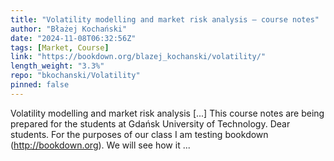 ```yaml
---
title: "Volatility modelling and market risk analysis – course notes"
author: "Błażej Kochański"
date: "2024-11-08T06:32:56Z"
tags: [Market, Course]
link: "https://bookdown.org/blazej_kochanski/volatility/"
length_weight: "3.3%"
repo: "bkochanski/Volatility"
pinned: false
---
```


Volatility modelling and market risk analysis [...] This course notes are being prepared for the students at Gdańsk University of Technology. Dear students. For the purposes of our class I am testing bookdown (http://bookdown.org). We will see how it ...
